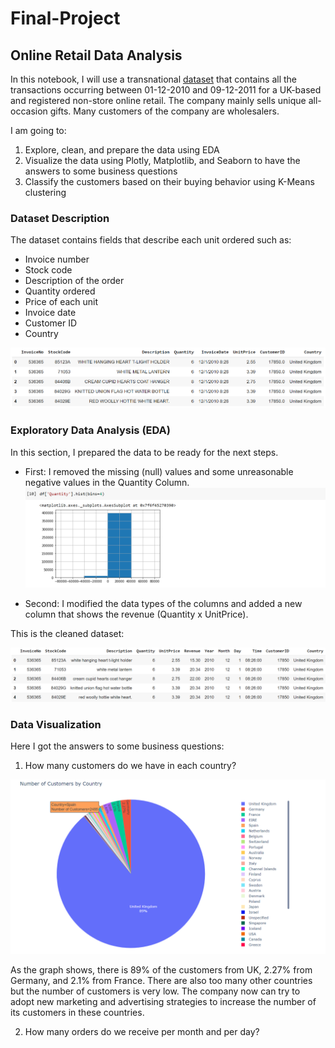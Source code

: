 # Final-Project
## Online Retail Data Analysis

In this notebook, I will use a transnational [dataset](https://www.kaggle.com/carrie1/ecommerce-data) that contains all the transactions occurring between 01-12-2010 and 09-12-2011 for a UK-based and registered non-store online retail. The company mainly sells unique all-occasion gifts. Many customers of the company are wholesalers.

I am going to:
1.   Explore, clean, and prepare the data using EDA
2.   Visualize the data using Plotly, Matplotlib, and Seaborn to have the answers to some business questions
3.   Classify the customers based on their buying behavior using K-Means clustering

### Dataset Description

The dataset contains fields that describe each unit ordered such as:
* Invoice number 
* Stock code
* Description of the order
* Quantity ordered
* Price of each unit
* Invoice date
* Customer ID
* Country

![img](images/dataset.png)

### Exploratory Data Analysis (EDA)

In this section, I prepared the data to be ready for the next steps. 

* First: I removed the missing (null) values and some unreasonable negative values in the Quantity Column.
![img](images/quantityColumn.png)

* Second: I modified the data types of the columns and added a new column that shows the revenue (Quantity x UnitPrice).

This is the cleaned dataset:

![img](images/cdataset.png)

### Data Visualization 

Here I got the answers to some business questions:
1. How many customers do we have in each country?

![img](images/NoCustomers.png)

As the graph shows, there is 89% of the customers from UK, 2.27% from Germany, and 2.1% from France. There are also too many other countries but the number of customers is very low. The company now can try to adopt new marketing and advertising strategies to increase the number of its customers in these countries.

2. How many orders do we receive per month and per day?


